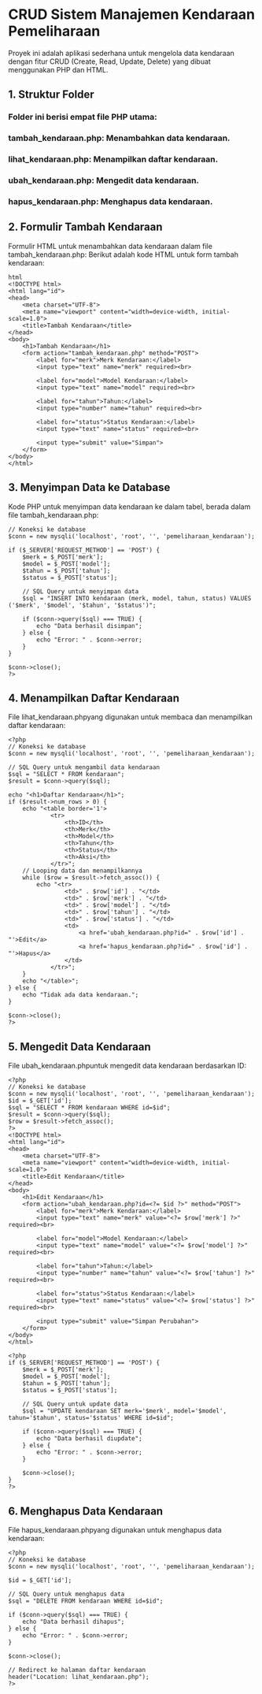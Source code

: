 # CRUD Sistem Manajemen Kendaraan Pemeliharaan
Proyek ini adalah aplikasi sederhana untuk mengelola data kendaraan dengan fitur CRUD (Create, Read, Update, Delete) yang dibuat menggunakan PHP dan HTML.

## 1. Struktur Folder
### Folder ini berisi empat file PHP utama:
### tambah_kendaraan.php: Menambahkan data kendaraan.
### lihat_kendaraan.php: Menampilkan daftar kendaraan.
### ubah_kendaraan.php: Mengedit data kendaraan.
### hapus_kendaraan.php: Menghapus data kendaraan.

## 2. Formulir Tambah Kendaraan
Formulir HTML untuk menambahkan data kendaraan dalam file tambah_kendaraan.php:
Berikut adalah kode HTML untuk form tambah kendaraan:
```
html
<!DOCTYPE html>
<html lang="id">
<head>
    <meta charset="UTF-8">
    <meta name="viewport" content="width=device-width, initial-scale=1.0">
    <title>Tambah Kendaraan</title>
</head>
<body>
    <h1>Tambah Kendaraan</h1>
    <form action="tambah_kendaraan.php" method="POST">
        <label for="merk">Merk Kendaraan:</label>
        <input type="text" name="merk" required><br>

        <label for="model">Model Kendaraan:</label>
        <input type="text" name="model" required><br>

        <label for="tahun">Tahun:</label>
        <input type="number" name="tahun" required><br>

        <label for="status">Status Kendaraan:</label>
        <input type="text" name="status" required><br>

        <input type="submit" value="Simpan">
    </form>
</body>
</html>
```
## 3. Menyimpan Data ke Database
Kode PHP untuk menyimpan data kendaraan ke dalam tabel, berada dalam file tambah_kendaraan.php:
```<?php
// Koneksi ke database
$conn = new mysqli('localhost', 'root', '', 'pemeliharaan_kendaraan');

if ($_SERVER['REQUEST_METHOD'] == 'POST') {
    $merk = $_POST['merk'];
    $model = $_POST['model'];
    $tahun = $_POST['tahun'];
    $status = $_POST['status'];

    // SQL Query untuk menyimpan data
    $sql = "INSERT INTO kendaraan (merk, model, tahun, status) VALUES ('$merk', '$model', '$tahun', '$status')";

    if ($conn->query($sql) === TRUE) {
        echo "Data berhasil disimpan";
    } else {
        echo "Error: " . $conn->error;
    }
}

$conn->close();
?>
```

## 4. Menampilkan Daftar Kendaraan
File lihat_kendaraan.phpyang digunakan untuk membaca dan menampilkan daftar kendaraan:
```
<?php
// Koneksi ke database
$conn = new mysqli('localhost', 'root', '', 'pemeliharaan_kendaraan');

// SQL Query untuk mengambil data kendaraan
$sql = "SELECT * FROM kendaraan";
$result = $conn->query($sql);

echo "<h1>Daftar Kendaraan</h1>";
if ($result->num_rows > 0) {
    echo "<table border='1'>
            <tr>
                <th>ID</th>
                <th>Merk</th>
                <th>Model</th>
                <th>Tahun</th>
                <th>Status</th>
                <th>Aksi</th>
            </tr>";
    // Looping data dan menampilkannya
    while ($row = $result->fetch_assoc()) {
        echo "<tr>
                <td>" . $row['id'] . "</td>
                <td>" . $row['merk'] . "</td>
                <td>" . $row['model'] . "</td>
                <td>" . $row['tahun'] . "</td>
                <td>" . $row['status'] . "</td>
                <td>
                    <a href='ubah_kendaraan.php?id=" . $row['id'] . "'>Edit</a>
                    <a href='hapus_kendaraan.php?id=" . $row['id'] . "'>Hapus</a>
                </td>
            </tr>";
    }
    echo "</table>";
} else {
    echo "Tidak ada data kendaraan.";
}

$conn->close();
?>
```
## 5. Mengedit Data Kendaraan
File ubah_kendaraan.phpuntuk mengedit data kendaraan berdasarkan ID:
```
<?php
// Koneksi ke database
$conn = new mysqli('localhost', 'root', '', 'pemeliharaan_kendaraan');
$id = $_GET['id'];
$sql = "SELECT * FROM kendaraan WHERE id=$id";
$result = $conn->query($sql);
$row = $result->fetch_assoc();
?>
<!DOCTYPE html>
<html lang="id">
<head>
    <meta charset="UTF-8">
    <meta name="viewport" content="width=device-width, initial-scale=1.0">
    <title>Edit Kendaraan</title>
</head>
<body>
    <h1>Edit Kendaraan</h1>
    <form action="ubah_kendaraan.php?id=<?= $id ?>" method="POST">
        <label for="merk">Merk Kendaraan:</label>
        <input type="text" name="merk" value="<?= $row['merk'] ?>" required><br>

        <label for="model">Model Kendaraan:</label>
        <input type="text" name="model" value="<?= $row['model'] ?>" required><br>

        <label for="tahun">Tahun:</label>
        <input type="number" name="tahun" value="<?= $row['tahun'] ?>" required><br>

        <label for="status">Status Kendaraan:</label>
        <input type="text" name="status" value="<?= $row['status'] ?>" required><br>

        <input type="submit" value="Simpan Perubahan">
    </form>
</body>
</html>

<?php
if ($_SERVER['REQUEST_METHOD'] == 'POST') {
    $merk = $_POST['merk'];
    $model = $_POST['model'];
    $tahun = $_POST['tahun'];
    $status = $_POST['status'];

    // SQL Query untuk update data
    $sql = "UPDATE kendaraan SET merk='$merk', model='$model', tahun='$tahun', status='$status' WHERE id=$id";

    if ($conn->query($sql) === TRUE) {
        echo "Data berhasil diupdate";
    } else {
        echo "Error: " . $conn->error;
    }

    $conn->close();
}
?>
```

## 6. Menghapus Data Kendaraan
File hapus_kendaraan.phpyang digunakan untuk menghapus data kendaraan:
```
<?php
// Koneksi ke database
$conn = new mysqli('localhost', 'root', '', 'pemeliharaan_kendaraan');

$id = $_GET['id'];

// SQL Query untuk menghapus data
$sql = "DELETE FROM kendaraan WHERE id=$id";

if ($conn->query($sql) === TRUE) {
    echo "Data berhasil dihapus";
} else {
    echo "Error: " . $conn->error;
}

$conn->close();

// Redirect ke halaman daftar kendaraan
header("Location: lihat_kendaraan.php");
?>
```
